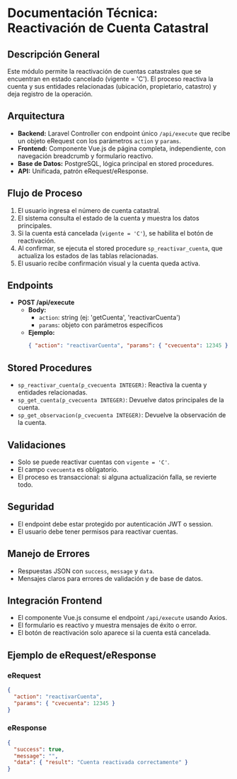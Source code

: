 # Documentación Técnica: Reactivación de Cuenta Catastral

## Descripción General
Este módulo permite la reactivación de cuentas catastrales que se encuentran en estado cancelado (vigente = 'C'). El proceso reactiva la cuenta y sus entidades relacionadas (ubicación, propietario, catastro) y deja registro de la operación.

## Arquitectura
- **Backend:** Laravel Controller con endpoint único `/api/execute` que recibe un objeto eRequest con los parámetros `action` y `params`.
- **Frontend:** Componente Vue.js de página completa, independiente, con navegación breadcrumb y formulario reactivo.
- **Base de Datos:** PostgreSQL, lógica principal en stored procedures.
- **API:** Unificada, patrón eRequest/eResponse.

## Flujo de Proceso
1. El usuario ingresa el número de cuenta catastral.
2. El sistema consulta el estado de la cuenta y muestra los datos principales.
3. Si la cuenta está cancelada (`vigente = 'C'`), se habilita el botón de reactivación.
4. Al confirmar, se ejecuta el stored procedure `sp_reactivar_cuenta`, que actualiza los estados de las tablas relacionadas.
5. El usuario recibe confirmación visual y la cuenta queda activa.

## Endpoints
- **POST /api/execute**
  - **Body:**
    - `action`: string (ej: 'getCuenta', 'reactivarCuenta')
    - `params`: objeto con parámetros específicos
  - **Ejemplo:**
    ```json
    { "action": "reactivarCuenta", "params": { "cvecuenta": 12345 } }
    ```

## Stored Procedures
- `sp_reactivar_cuenta(p_cvecuenta INTEGER)`: Reactiva la cuenta y entidades relacionadas.
- `sp_get_cuenta(p_cvecuenta INTEGER)`: Devuelve datos principales de la cuenta.
- `sp_get_observacion(p_cvecuenta INTEGER)`: Devuelve la observación de la cuenta.

## Validaciones
- Solo se puede reactivar cuentas con `vigente = 'C'`.
- El campo `cvecuenta` es obligatorio.
- El proceso es transaccional: si alguna actualización falla, se revierte todo.

## Seguridad
- El endpoint debe estar protegido por autenticación JWT o session.
- El usuario debe tener permisos para reactivar cuentas.

## Manejo de Errores
- Respuestas JSON con `success`, `message` y `data`.
- Mensajes claros para errores de validación y de base de datos.

## Integración Frontend
- El componente Vue.js consume el endpoint `/api/execute` usando Axios.
- El formulario es reactivo y muestra mensajes de éxito o error.
- El botón de reactivación solo aparece si la cuenta está cancelada.

## Ejemplo de eRequest/eResponse
### eRequest
```json
{
  "action": "reactivarCuenta",
  "params": { "cvecuenta": 12345 }
}
```
### eResponse
```json
{
  "success": true,
  "message": "",
  "data": { "result": "Cuenta reactivada correctamente" }
}
```
